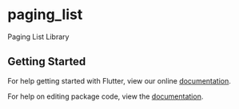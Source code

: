 # paging_list

Paging List Library

## Getting Started

For help getting started with Flutter, view our online [documentation](https://flutter.io/).

For help on editing package code, view the [documentation](https://flutter.io/developing-packages/).

